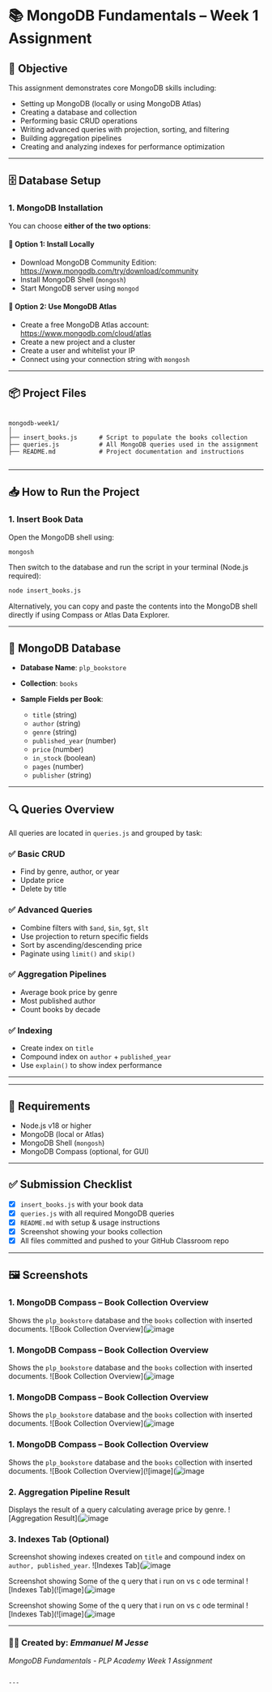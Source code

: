


# 📚 MongoDB Fundamentals – Week 1 Assignment

## 🚀 Objective

This assignment demonstrates core MongoDB skills including:

- Setting up MongoDB (locally or using MongoDB Atlas)
- Creating a database and collection
- Performing basic CRUD operations
- Writing advanced queries with projection, sorting, and filtering
- Building aggregation pipelines
- Creating and analyzing indexes for performance optimization

---

## 🗄️ Database Setup

### 1. MongoDB Installation

You can choose **either of the two options**:

#### 🔸 Option 1: Install Locally
- Download MongoDB Community Edition: https://www.mongodb.com/try/download/community
- Install MongoDB Shell (`mongosh`)
- Start MongoDB server using `mongod`

#### 🔸 Option 2: Use MongoDB Atlas
- Create a free MongoDB Atlas account: https://www.mongodb.com/cloud/atlas
- Create a new project and a cluster
- Create a user and whitelist your IP
- Connect using your connection string with `mongosh`

---

## 📦 Project Files

```

mongodb-week1/
│
├── insert_books.js      # Script to populate the books collection
├── queries.js           # All MongoDB queries used in the assignment
├── README.md            # Project documentation and instructions


````

---

## 📥 How to Run the Project

### 1. Insert Book Data

Open the MongoDB shell using:

```bash
mongosh
````

Then switch to the database and run the script in your terminal (Node.js required):

```bash
node insert_books.js
```

Alternatively, you can copy and paste the contents into the MongoDB shell directly if using Compass or Atlas Data Explorer.

---

## 📂 MongoDB Database

* **Database Name**: `plp_bookstore`
* **Collection**: `books`
* **Sample Fields per Book**:

  * `title` (string)
  * `author` (string)
  * `genre` (string)
  * `published_year` (number)
  * `price` (number)
  * `in_stock` (boolean)
  * `pages` (number)
  * `publisher` (string)

---

## 🔍 Queries Overview

All queries are located in `queries.js` and grouped by task:

### ✅ Basic CRUD

* Find by genre, author, or year
* Update price
* Delete by title

### ✅ Advanced Queries

* Combine filters with `$and`, `$in`, `$gt`, `$lt`
* Use projection to return specific fields
* Sort by ascending/descending price
* Paginate using `limit()` and `skip()`

### ✅ Aggregation Pipelines

* Average book price by genre
* Most published author
* Count books by decade

### ✅ Indexing

* Create index on `title`
* Compound index on `author` + `published_year`
* Use `explain()` to show index performance

---



---

## 🧪 Requirements

* Node.js v18 or higher
* MongoDB (local or Atlas)
* MongoDB Shell (`mongosh`)
* MongoDB Compass (optional, for GUI)

---

## ✅ Submission Checklist

* [x] `insert_books.js` with your book data
* [x] `queries.js` with all required MongoDB queries
* [x] `README.md` with setup & usage instructions
* [x] Screenshot showing your books collection
* [x] All files committed and pushed to your GitHub Classroom repo

---

## 🖼️ Screenshots

### 1. MongoDB Compass – Book Collection Overview
Shows the `plp_bookstore` database and the `books` collection with inserted documents.
![Book Collection Overview](![image](https://github.com/user-attachments/assets/974c92fd-be1a-47b3-8435-f5bdad6fdb74)

### 1. MongoDB Compass – Book Collection Overview
Shows the `plp_bookstore` database and the `books` collection with inserted documents.
![Book Collection Overview](![image](https://github.com/user-attachments/assets/14bf02db-0d44-4877-8b9c-f5df6c86726b)

### 1. MongoDB Compass – Book Collection Overview
Shows the `plp_bookstore` database and the `books` collection with inserted documents.
![Book Collection Overview](![image](https://github.com/user-attachments/assets/dfbb00bb-9215-4c4e-930b-d63ceda33d3e)

### 1. MongoDB Compass – Book Collection Overview
Shows the `plp_bookstore` database and the `books` collection with inserted documents.
![Book Collection Overview](![image](![image](https://github.com/user-attachments/assets/78983061-9d63-4a5b-b166-4c19984d8cde)


### 2. Aggregation Pipeline Result
Displays the result of a query calculating average price by genre.
![Aggregation Result](![image](https://github.com/user-attachments/assets/ad119192-d9fd-46a5-9970-7a2783af3e6b)

### 3. Indexes Tab (Optional)
Screenshot showing indexes created on `title` and compound index on `author, published_year`.
![Indexes Tab](![image](https://github.com/user-attachments/assets/bd696c60-c36a-45b7-bb68-c3a4c9a192e9)

Screenshot showing Some of the   q  uery that i run on   vs c  ode terminal
![Indexes Tab](![image](![image](https://github.com/user-attachments/assets/d33b38a0-251e-4daf-b332-74f8029bc284)

Screenshot showing Some of the   q  uery that i run on   vs c  ode terminal
![Indexes Tab](![image](![image](https://github.com/user-attachments/assets/be4eaa9c-69d4-4d80-84c8-a350cb1b9fe0)


---

### 👨‍💻 Created by: *Emmanuel M Jesse*

*MongoDB Fundamentals - PLP Academy Week 1 Assignment*

```

---

```
